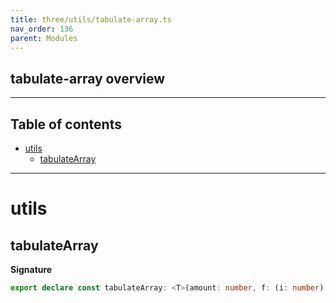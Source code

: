 ```yaml
---
title: three/utils/tabulate-array.ts
nav_order: 136
parent: Modules
---
```


## tabulate-array overview

---

<h2 class="text-delta">Table of contents</h2>

- [utils](#utils)
  - [tabulateArray](#tabulatearray)

---

# utils

## tabulateArray

**Signature**

```ts
export declare const tabulateArray: <T>(amount: number, f: (i: number) => T) => T[]
```
